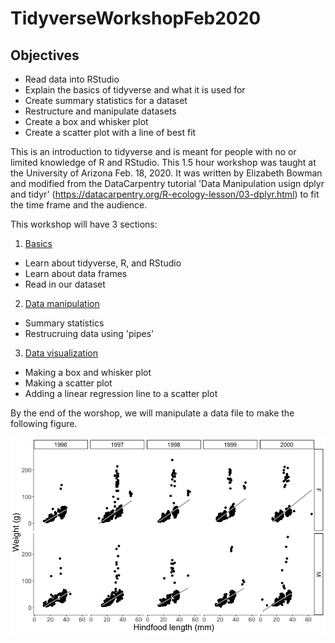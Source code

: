# TidyverseWorkshopFeb2020

## Objectives
  * Read data into RStudio
  * Explain the basics of tidyverse and what it is used for
  * Create summary statistics for a dataset
  * Restructure and manipulate datasets
  * Create a box and whisker plot
  * Create a scatter plot with a line of best fit

This is an introduction to tidyverse and is meant for people with no or limited knowledge of R and RStudio. This 1.5 hour workshop was taught at the University of Arizona Feb. 18, 2020. It was written by Elizabeth Bowman and modified from the DataCarpentry tutorial 'Data Manipulation usign dplyr and tidyr' (https://datacarpentry.org/R-ecology-lesson/03-dplyr.html) to fit the time frame and the audience.

This workshop will have 3 sections:
1. [Basics](01_Basics.Rmd)
  * Learn about tidyverse, R, and RStudio
  * Learn about data frames
  * Read in our dataset
  
2. [Data manipulation](02_Data_manipulation.Rmd)
  * Summary statistics
  * Restrucruing data using 'pipes'
    
3. [Data visualization](03_Data_visualization.Rmd)
  * Making a box and whisker plot
  * Making a scatter plot
  * Adding a linear regression line to a scatter plot

By the end of the worshop, we will manipulate a data file to make the following figure. 

![](plots/SexYear.jpeg)
